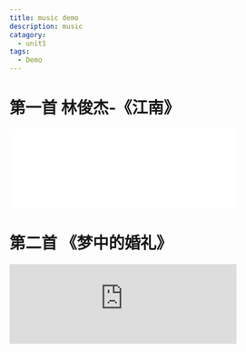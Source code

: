 ```yaml
---
title: music demo
description: music
catagory: 
  - unit1
tags: 
  - Demo
---
```

# 第一首 林俊杰-《江南》
<div align=life>
<iframe frameborder="no" marginwidth="0" marginheight="0" width=400 height=140 src="/guolele123.github.io/imgs/林俊杰 - 江南.mp3"></iframe>
</div>

# 第二首 《梦中的婚礼》
<div align=life> 
<iframe frameborder="no" marginwidth="0" marginheight="0" width=400 height=140 src="https://music.163.com/outchain/player?type=2&id=34341360&auto=0&height=66"></iframe>
</div>
